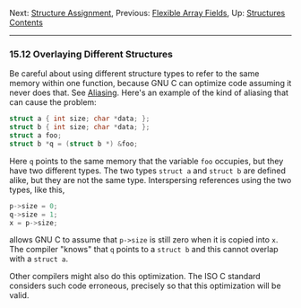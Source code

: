 Next: [Structure Assignment](Structure-Assignment.md), Previous:
[Flexible Array Fields](Flexible-Array-Fields.md), Up:
[Structures](Structures.md)  
[Contents](index.md#SEC_Contents "Table of contents")  

------------------------------------------------------------------------


### 15.12 Overlaying Different Structures 


Be careful about using different structure types to refer to the same
memory within one function, because GNU C can optimize code assuming it
never does that. See [Aliasing](Aliasing.md). Here's an example of the
kind of aliasing that can cause the problem:

``` C
struct a { int size; char *data; };
struct b { int size; char *data; };
struct a foo;
struct b *q = (struct b *) &foo;
```

Here `q` points to the same memory that the variable `foo` occupies, but
they have two different types. The two types `struct a` and `struct b`
are defined alike, but they are not the same type. Interspersing
references using the two types, like this,

``` C
p->size = 0;
q->size = 1;
x = p->size;
```

allows GNU C to assume that `p->size` is still zero when it is copied
into `x`. The compiler "knows" that `q` points to a `struct b` and this
cannot overlap with a `struct a`.

Other compilers might also do this optimization. The ISO C standard
considers such code erroneous, precisely so that this optimization will
be valid.
